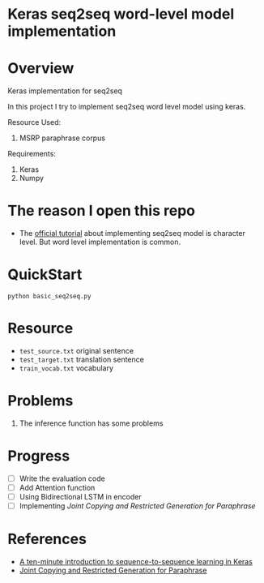 # Keras seq2seq word-level model implementation
# Overview
Keras implementation for seq2seq

In this project I try to implement seq2seq word level model using keras.

Resource Used:

1. MSRP paraphrase corpus

Requirements:
1. Keras
2. Numpy


# The reason I open this repo
* The [official tutorial](https://blog.keras.io/a-ten-minute-introduction-to-sequence-to-sequence-learning-in-keras.html) 
about implementing seq2seq model is character level. 
But word level implementation is common.


# QuickStart
```
python basic_seq2seq.py
```

# Resource
* `test_source.txt` original sentence
* `test_target.txt` translation sentence
* `train_vocab.txt` vocabulary 

# Problems
1. The inference function has some problems

# Progress
- [ ] Write the evaluation code
- [ ] Add Attention function
- [ ] Using Bidirectional LSTM in encoder
- [ ] Implementing *Joint Copying and Restricted Generation for Paraphrase*

# References
- [A ten-minute introduction to sequence-to-sequence learning in Keras](https://blog.keras.io/a-ten-minute-introduction-to-sequence-to-sequence-learning-in-keras.html)
- [Joint Copying and Restricted Generation for Paraphrase](https://arxiv.org/abs/1611.09235)